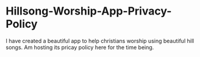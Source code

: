 # Hillsong-Worship-App-Privacy-Policy
I have created a beautiful app to help christians worship using beautiful hill songs. Am hosting its pricay policy here for the time being.
